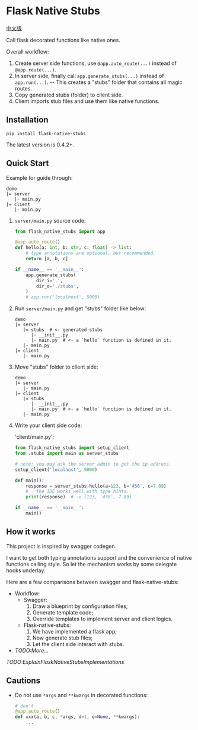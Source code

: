 # Flask Native Stubs

[中文版](https://blog.csdn.net/Likianta/article/details/125252446)

Call flask decorated functions like native ones.

Overall workflow:

1. Create server side functions, use `@app.auto_route(...)` instead of `@app.route(...)`.
2. In server side, finally call `app.generate_stubs(...)` instead of `app.run(...)`. -- This creates a "stubs" folder that contains all magic routes.
3. Copy generated stubs (folder) to client side.
4. Client imports stub files and use them like native functions.

## Installation

```
pip install flask-native-stubs
```

The latest version is 0.4.2+.

## Quick Start

Example for guide through:

```
demo
|= server
   |- main.py
|= client
   |- main.py
```

1.  `server/main.py` source code:

    ```python
    from flask_native_stubs import app

    @app.auto_route()
    def hello(a: int, b: str, c: float) -> list:
        # type annotations are optional, but recommended.
        return [a, b, c]

    if __name__ == '__main__':
        app.generate_stubs(
            dir_i='.',
            dir_o='./stubs',
        )
        # app.run('localhost', 5000)
    ```

2.  Run `server/main.py` and get "stubs" folder like below:

    ```
    demo
    |= server
       |= stubs  # <- generated stubs
          |- __init__.py
          |- main.py  # <- a `hello` function is defined in it.
       |- main.py
    |= client
       |- main.py
    ```

2.  Move "stubs" folder to client side:

    ```
    demo
    |= server
       |- main.py
    |= client
       |= stubs
          |- __init__.py
          |- main.py  # <- a `hello` function is defined in it.
       |- main.py
    ```

3.  Write your client side code:

    'client/main.py':

    ```python
    from flask_native_stubs import setup_client
    from .stubs import main as server_stubs

    # note: you may ask the server admin to get the ip address.
    setup_client('localhost', 5000)

    def main():
        response = server_stubs.hello(a=123, b='456', c=7.89)
        #   the IDE works well with type hints.
        print(response)  # -> [123, '456', 7.89]

    if __name__ == '__main__':
        main()
    ```

## How it works

This project is inspired by swagger codegen.

I want to get both typing annotations support and the convenience of native functions calling style. So let the mechanism works by some delegate hooks underlay.

Here are a few comparisons between swagger and flask-native-stubs:

- Workflow:
    - Swagger:
        1. Draw a blueprint by configuration files;
        2. Generate template code;
        3. Override templates to implement server and client logics.
    - Flask-native-stubs:
        1. We have implemented a flask app;
        2. Now generate stub files;
        3. Let the client side interact with stubs.
- *TODO:More...*

*TODO:ExplainFlaskNativeStubsImplementations*

## Cautions

- Do not use `*args` and `**kwargs` in decorated functions:

    ```python
    # don't
    @app.auto_route()
    def xxx(a, b, c, *args, d=1, e=None, **kwargs):
        ...
    ```
